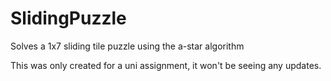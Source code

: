 # SlidingPuzzle

Solves a 1x7 sliding tile puzzle using the a-star algorithm

This was only created for a uni assignment, it won't be seeing any updates.
